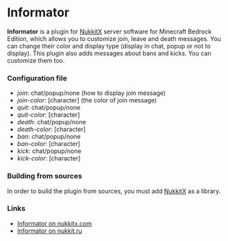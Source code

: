 # Informator
**Informator** is a plugin for [NukkitX][nukkitx] server software for Minecraft Bedrock Edition, which allows you to customize join, leave and death messages. You can change their color and display type (display in chat, popup or not to display). This plugin also adds messages about bans and kicks. You can customize them too.

### Configuration file
* _join_: chat/popup/none (how to display join message)
* _join-color_: [character] (the color of join message)
* _quit_: chat/popup/none
* _quit-color_: [character]
* _death_: chat/popup/none
* _death-color_: [character]
* _ban_: chat/popup/none
* _ban-color_: [character]
* _kick_: chat/popup/none
* _kick-color_: [character]
  
### Building from sources
In order to build the plugin from sources, you must add [NukkitX][nukkitx] as a library.

### Links
* [Informator on nukkitx.com](https://nukkitx.com/resources/informator.32/)
* [Informator on nukkit.ru](http://forums.voxelwind.com/resources/informator.121/)

[nukkitx]: http://github.com/NukkitX/Nukkit
